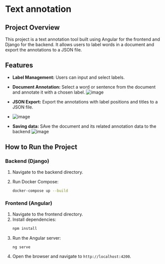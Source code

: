 # Text annotation

## Project Overview

This project is a text annotation tool built using Angular for the frontend and Django for the backend. It allows users to label words in a document and export the annotations to a JSON file.

## Features

- **Label Management:** Users can input and select labels.
- **Document Annotation:** Select a word or sentence from the document and annotate it with a chosen label.
    ![image](https://github.com/user-attachments/assets/88817f06-9d20-4603-8fc6-9bb9354ec056)
  
- **JSON Export:** Export the annotations with label positions and titles to a JSON file.
- 
    ![image](https://github.com/user-attachments/assets/5d96f23d-465c-4fdd-a18e-c78d39327de6)

- **Saving data:** SAve the document and its related annotation data to the backend
  ![image](https://github.com/user-attachments/assets/ec12f7ff-7b98-48c1-adc7-55a01d184906)



  

## How to Run the Project

### Backend (Django)

1. Navigate to the backend directory.

2. Run Docker Compose:
    ```bash
    docker-compose up --build
    

### Frontend (Angular)

1. Navigate to the frontend directory.
2. Install dependencies:
    ```bash
    npm install
    ```
3. Run the Angular server:
    ```bash
    ng serve
    ```
4. Open the browser and navigate to `http://localhost:4200`.
